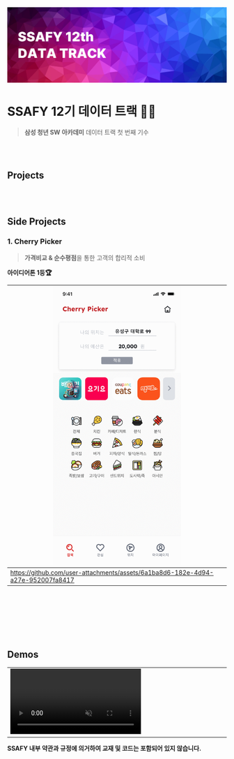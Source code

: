 ![img](./docs/logo.png)
---
# SSAFY 12기 데이터 트랙 👨‍💻
 >**삼성 청년 SW 아카데미**
 데이터 트랙 첫 번째 기수

<br />
<br />

## Projects

<br />
<br />

## Side Projects
### 1. Cherry Picker
> **가격비교 & 순수평점**을 통한 고객의 합리적 소비

**아이디어톤 1등🏆**

|<img src="./sideProjects/cherrypicker/docs/presentation/all_images.gif" width="60%">|
|---|
|https://github.com/user-attachments/assets/6a1ba8d6-182e-4d94-a27e-952007fa8417|

<br />
<br />
<br />
<br />
<br />
<br />

## Demos
<table class="center">
<tr>
    <td width=50% style="border: none">
        <video controls autoplay loop src="https://github.com/user-attachments/assets/befae84a-03cb-4c97-b20e-939cb0be74ff" muted="false"></video>
    </td>
</tr>
</table>

**SSAFY 내부 약관과 규정에 의거하여 교재 및 코드는 포함되어 있지 않습니다.**
